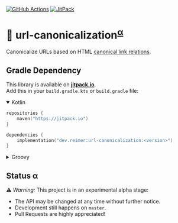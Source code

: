 [![GitHub Actions](https://img.shields.io/github/actions/workflow/status/janheinrichmerker/url-canonicalization/ci.yml?branch=master&style=flat-square)](https://github.com/janheinrichmerker/url-canonicalization/actions/workflows/ci.yml)
[![JitPack](https://img.shields.io/jitpack/v/github/janheinrichmerker/url-canonicalization?style=flat-square)](https://jitpack.io/#dev.reimer/url-canonicalization)

# 🔗 url-canonicalization<sup>[α](#status-α)</sup>

Canonicalize URLs based on HTML [canonical link relations](https://en.wikipedia.org/wiki/Canonical_link_element).

## Gradle Dependency

This library is available on [**jitpack.io**](https://jitpack.io/#dev.reimer/url-canonicalization).  
Add this in your `build.gradle.kts` or `build.gradle` file:

<details open><summary>Kotlin</summary>

```kotlin
repositories {
    maven("https://jitpack.io")
}

dependencies {
    implementation("dev.reimer:url-canonicalization:<version>")
}
```

</details>

<details><summary>Groovy</summary>

```groovy
repositories {
    maven { url 'https://jitpack.io' }
}

dependencies {
    implementation 'dev.reimer:url-canonicalization:<version>'
}
```

</details>

## Status α

⚠️ _Warning:_ This project is in an experimental alpha stage:
- The API may be changed at any time without further notice.
- Development still happens on `master`.
- Pull Requests are highly appreciated!
